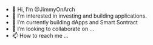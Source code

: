 - 👋 Hi, I’m @JimmyOnArch
- 👀 I’m interested in investing and building applications.
- 🌱 I’m currently building dApps and Smart Sontract
- 💞️ I’m looking to collaborate on ...
- 📫 How to reach me ...

<!---
JimmyOnArch/JimmyOnArch is a ✨ special ✨ repository because its `README.md` (this file) appears on your GitHub profile.
You can click the Preview link to take a look at your changes.
--->
